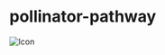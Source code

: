 # pollinator-pathway

![Icon](https://user-images.githubusercontent.com/67928730/171989282-79828688-ebbe-4cb0-9477-da31892580d9.png)
